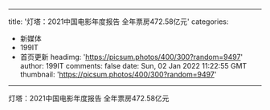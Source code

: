 
---
title: '灯塔：2021中国电影年度报告 全年票房472.58亿元'
categories: 
 - 新媒体
 - 199IT
 - 首页更新
headimg: 'https://picsum.photos/400/300?random=9497'
author: 199IT
comments: false
date: Sun, 02 Jan 2022 11:22:55 GMT
thumbnail: 'https://picsum.photos/400/300?random=9497'
---

<div>   
灯塔：2021中国电影年度报告 全年票房472.58亿元  
</div>
            